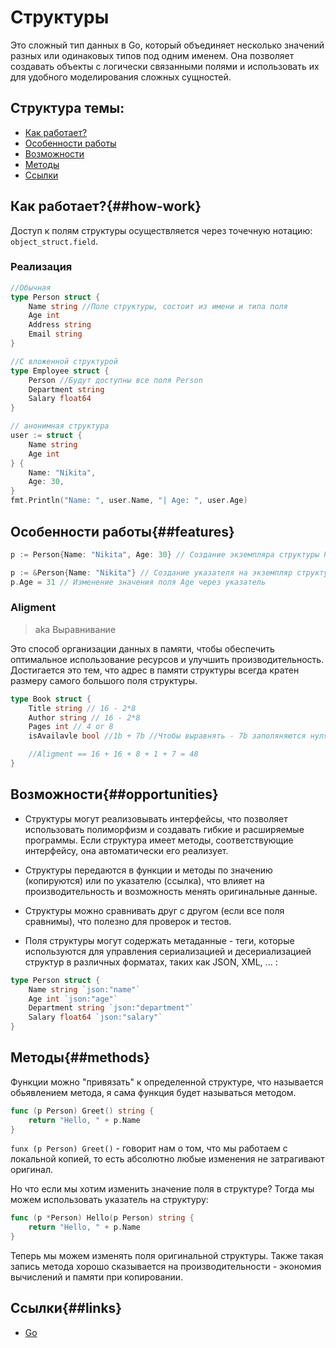 # Структуры

Это сложный тип данных в Go, который объединяет несколько значений разных или одинаковых типов под одним именем. Она позволяет создавать объекты с логически связанными полями и использовать их для удобного моделирования сложных сущностей.

## Структура темы:
- [Как работает?](##how-work)
- [Особенности работы](##features)
- [Возможности](##opportunities)
- [Методы](##methods)
- [Ссылки](##links)


## Как работает?{##how-work}

Доступ к полям структуры осуществляется через точечную нотацию: `object_struct.field`.


### Реализация
```go
//Обычная
type Person struct {
	Name string //Поле структуры, состоит из имени и типа поля
	Age int
	Address string
	Email string
}

//С вложенной структурой
type Employee struct {
	Person //Будут доступны все поля Person
	Department string
	Salary float64
}

// анонимная структура
user := struct {
	Name string
	Age int
} {
	Name: "Nikita",
	Age: 30,
}
fmt.Println("Name: ", user.Name, "| Age: ", user.Age)


```

## Особенности работы{##features}

```go
p := Person{Name: "Nikita", Age: 30} // Создание экземпляра структуры Person

p := &Person{Name: "Nikita"} // Создание указателя на экземпляр структуры Person
p.Age = 31 // Изменение значения поля Age через указатель


```


### Aligment
> aka Выравнивание

Это способ организации данных в памяти, чтобы обеспечить оптимальное использование ресурсов и улучшить производительность. Достигается это тем, что адрес в памяти структуры всегда кратен размеру самого большого поля структуры.
```go
type Book struct {
	Title string // 16 - 2*8
	Author string // 16 - 2*8
	Pages int // 4 or 8
	isAvailavle bool //1b + 7b //Чтобы выравнять - 7b заполяняются нулями

	//Aligment == 16 + 16 + 8 + 1 + 7 = 48
}
```


## Возможности{##opportunities}

- Структуры могут реализовывать интерфейсы, что позволяет использовать полиморфизм и создавать гибкие и расширяемые программы. Если структура имеет методы, соответствующие интерфейсу, она автоматически его реализует.

- Структуры передаются в функции и методы по значению (копируются) или по указателю (ссылка), что влияет на производительность и возможность менять оригинальные данные.

- Структуры можно сравнивать друг с другом (если все поля сравнимы), что полезно для проверок и тестов.

- Поля структуры могут содержать метаданные - теги, которые используются для управления сериализацией и десериализацией структур в различных форматах, таких как JSON, XML, ... :
```go
type Person struct {
	Name string `json:"name"`
	Age int `json:"age"`
	Department string `json:"department"`
	Salary float64 `json:"salary"`
}
```

## Методы{##methods}

Функции можно "привязать" к определенной структуре, что называется обьявлением метода,
я сама функция будет называться методом.

```go
func (p Person) Greet() string {
    return "Hello, " + p.Name
}
```
`funx (p Person) Greet()` - говорит нам о том, что мы работаем с локальной копией,
то есть абсолютно любые изменения не затрагивают оригинал.

Но что если мы хотим изменить значение поля в структуре?
Тогда мы можем использовать указатель на структуру:
```go
func (p *Person) Hello(p Person) string {
    return "Hello, " + p.Name
}
```

Теперь мы можем изменять поля оригинальной структуры.
Также такая запись метода хорошо сказывается на производительности - экономия вычислений и памяти при копировании.




## Ссылки{##links}
- [Go](./README.md)
